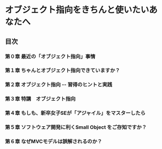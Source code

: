 # オブジェクト指向をきちんと使いたいあなたへ
## 目次
### 第０章 最近の「オブジェクト指向」事情
### 第１章 ちゃんとオブジェクト指向できていますか？
### 第２章 オブジェクト指向 -- 習得のヒントと実践
### 第３章 特講　オブジェクト指向
### 第４章 もしも、新卒女子SEが「アジャイル」をマスターしたら
### 第５章 ソフトウェア開発に利くSmall Object をご存知ですか？
### 第６章 なぜMVCモデルは誤解されるのか？
